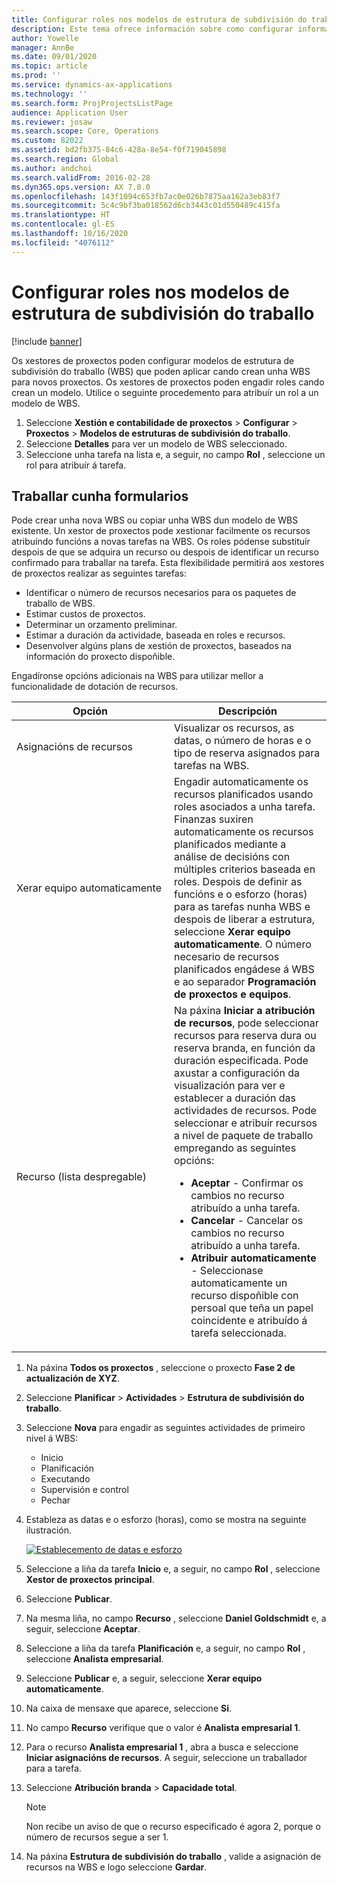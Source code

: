 ```yaml
---
title: Configurar roles nos modelos de estrutura de subdivisión do traballo
description: Este tema ofrece información sobre como configurar información de roles en modelos de estrutura de subdivisión do traballo.
author: Yowelle
manager: AnnBe
ms.date: 09/01/2020
ms.topic: article
ms.prod: ''
ms.service: dynamics-ax-applications
ms.technology: ''
ms.search.form: ProjProjectsListPage
audience: Application User
ms.reviewer: josaw
ms.search.scope: Core, Operations
ms.custom: 82022
ms.assetid: bd2fb375-84c6-428a-8e54-f0f719045898
ms.search.region: Global
ms.author: andchoi
ms.search.validFrom: 2016-02-28
ms.dyn365.ops.version: AX 7.0.0
ms.openlocfilehash: 143f1094c653fb7ac0e026b7875aa162a3eb83f7
ms.sourcegitcommit: 5c4c9bf3ba018562d6cb3443c01d550489c415fa
ms.translationtype: HT
ms.contentlocale: gl-ES
ms.lasthandoff: 10/16/2020
ms.locfileid: "4076112"
---
```

# <a name="set-up-roles-on-work-breakdown-structure-templates"></a>Configurar roles nos modelos de estrutura de subdivisión do traballo

[!include [banner](../includes/banner.md)]

Os xestores de proxectos poden configurar modelos de estrutura de subdivisión do traballo (WBS) que poden aplicar cando crean unha WBS para novos proxectos. Os xestores de proxectos poden engadir roles cando crean un modelo. Utilice o seguinte procedemento para atribuír un rol a un modelo de WBS.

1. Seleccione **Xestión e contabilidade de proxectos** > **Configurar** > **Proxectos** > **Modelos de estruturas de subdivisión do traballo**.
2. Seleccione **Detalles** para ver un modelo de WBS seleccionado.
3. Seleccione unha tarefa na lista e, a seguir, no campo **Rol** , seleccione un rol para atribuír á tarefa.

## <a name="work-with-a-wbs"></a>Traballar cunha formularios

Pode crear unha nova WBS ou copiar unha WBS dun modelo de WBS existente. Un xestor de proxectos pode xestionar facilmente os recursos atribuíndo funcións a novas tarefas na WBS. Os roles pódense substituír despois de que se adquira un recurso ou despois de identificar un recurso confirmado para traballar na tarefa. Esta flexibilidade permitirá aos xestores de proxectos realizar as seguintes tarefas:

- Identificar o número de recursos necesarios para os paquetes de traballo de WBS.
- Estimar custos de proxectos.
- Determinar un orzamento preliminar.
- Estimar a duración da actividade, baseada en roles e recursos.
- Desenvolver algúns plans de xestión de proxectos, baseados na información do proxecto dispoñible.

Engadíronse opcións adicionais na WBS para utilizar mellor a funcionalidade de dotación de recursos.

<table>
<colgroup>
<col width="50%" />
<col width="50%" />
</colgroup>
<thead>
<tr class="header">
<th>Opción</th>
<th>Descripción</th>
</tr>
</thead>
<tbody>
<tr class="odd">
<td>Asignacións de recursos</td>
<td>Visualizar os recursos, as datas, o número de horas e o tipo de reserva asignados para tarefas na WBS.</td>
</tr>
<tr class="even">
<td>Xerar equipo automaticamente</td>
<td>Engadir automaticamente os recursos planificados usando roles asociados a unha tarefa. Finanzas suxiren automaticamente os recursos planificados mediante a análise de decisións con múltiples criterios baseada en roles. Despois de definir as funcións e o esforzo (horas) para as tarefas nunha WBS e despois de liberar a estrutura, seleccione <strong>Xerar equipo automaticamente</strong>. O número necesario de recursos planificados engádese á WBS e ao separador <strong>Programación de proxectos e equipos</strong>.</td>
</tr>
<tr class="odd">
<td>Recurso (lista despregable)</td>
<td>Na páxina <strong>Iniciar a atribución de recursos</strong>, pode seleccionar recursos para reserva dura ou reserva branda, en función da duración especificada. Pode axustar a configuración da visualización para ver e establecer a duración das actividades de recursos. Pode seleccionar e atribuír recursos a nivel de paquete de traballo empregando as seguintes opcións:
<ul>
<li><strong>Aceptar</strong> - Confirmar os cambios no recurso atribuído a unha tarefa.</li>
<li><strong>Cancelar</strong> - Cancelar os cambios no recurso atribuído a unha tarefa.</li>
<li><strong>Atribuir automaticamente</strong> - Seleccionase automaticamente un recurso dispoñible con persoal que teña un papel coincidente e atribuído á tarefa seleccionada.</li>
</ul></td>
</tr>
</tbody>
</table>

1. Na páxina **Todos os proxectos** , seleccione o proxecto **Fase 2 de actualización de XYZ**.
2. Seleccione **Planificar** > **Actividades** > **Estrutura de subdivisión do traballo**.
3. Seleccione **Nova** para engadir as seguintes actividades de primeiro nivel á WBS:

    - Inicio
    - Planificación
    - Executando
    - Supervisión e control
    - Pechar

4. Estableza as datas e o esforzo (horas), como se mostra na seguinte ilustración.

    [![Establecemento de datas e esforzo](./media/projectresourcing10.jpg)](./media/projectresourcing10.jpg)

5. Seleccione a liña da tarefa **Inicio** e, a seguir, no campo **Rol** , seleccione **Xestor de proxectos principal**.
6. Seleccione **Publicar**.
7. Na mesma liña, no campo **Recurso** , seleccione **Daniel Goldschmidt** e, a seguir, seleccione **Aceptar**.
8. Seleccione a liña da tarefa **Planificación** e, a seguir, no campo **Rol** , seleccione **Analista empresarial**.
9. Seleccione **Publicar** e, a seguir, seleccione **Xerar equipo automaticamente**.
10. Na caixa de mensaxe que aparece, seleccione **Si**.
11. No campo **Recurso** verifique que o valor é **Analista empresarial 1**.
12. Para o recurso **Analista empresarial 1** , abra a busca e seleccione **Iniciar asignacións de recursos**. A seguir, seleccione un traballador para a tarefa.
13. Seleccione **Atribución branda** &gt; **Capacidade total**.

    > [!NOTE] 
    > Non recibe un aviso de que o recurso especificado é agora 2, porque o número de recursos segue a ser 1.

14. Na páxina **Estrutura de subdivisión do traballo** , valide a asignación de recursos na WBS e logo seleccione **Gardar**.
